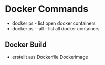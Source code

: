 # Docker Commands #

* docker ps - list open docker containers
* docker ps --all - list all docker containers

## Docker Build
* erstellt aus Dockerfile Dockerimage
